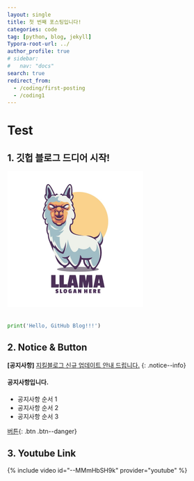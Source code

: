 ```yaml
---
layout: single
title: 첫 번째 포스팅입니다!
categories: code
tag: [python, blog, jekyll]
Typora-root-url: ../
author_profile: true
# sidebar:
#   nav: "docs"
search: true
redirect_from:
  - /coding/first-posting
  - /coding1
---
```


# Test

## 1. 깃헙 블로그 드디어 시작!

<img src="/images/2024-07-20-first-posting/llama-mascot-logo_83738-665.jpg" style="zoom:50%;" />

```python

print('Hello, GitHub Blog!!!')

```

## 2. Notice & Button

**[공지사항]** [지킬블로그 신규 업데이트 안내 드립니다.](https://mmistakes.github.io/minimal-mistakes/docs/quick-start-guide/)
{: .notice--info}

<div class="notice--success">
<h4>공지사항입니다.</h4>
<ul>
    <li>공지사항 순서 1</li>
    <li>공지사항 순서 2</li>
    <li>공지사항 순서 3</li>
</ul>
</div>

[버튼](https://google.com){: .btn .btn--danger}

## 3. Youtube Link

{% include video id="--MMmHbSH9k" provider="youtube" %}
